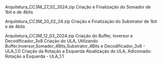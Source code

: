 Arquitetura_CC3M_27_02_2024.zip
Criação e Finalização do Somador de 1bit e de 4bits

Arquitetura_CC3M_20_02_24.zip
Criação e Finalização do Substrator de 1bit e de 4bits

Arquitetura_CC3M_12_03_2024.zip
Criação do Buffer, Inversor e Decodificador_3x8
Criação do ULA, Utilizando Buffer,Inversor,Somador_4Bits,Substrator_4Bits e Decodificador_3x8 - ULA_1.0
Criação da Rotação a Esquerda
Atualização do ULA, Adicionado: Rotação a Esquerda - ULA_1.1
